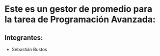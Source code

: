 # Este es un gestor de promedio para la tarea de Programación Avanzada:
## Integrantes:
- Sebastián Bustos
